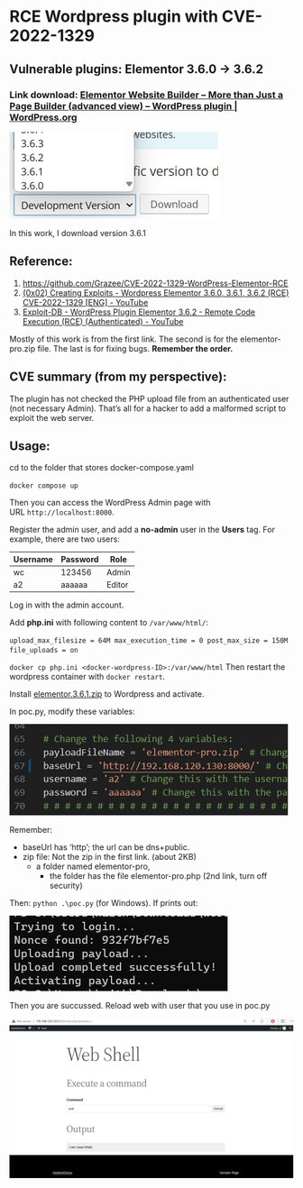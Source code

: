 # RCE Wordpress plugin with CVE-2022-1329

## Vulnerable plugins: Elementor 3.6.0 → 3.6.2

### Link download: [Elementor Website Builder – More than Just a Page Builder (advanced view) – WordPress plugin | WordPress.org](https://wordpress.org/plugins/elementor/advanced/)

![Untitled](RCE%20Wordpress%20plugin%20with%20CVE-2022-1329%20159bc42a583349619ec9ed229b4febe5/Untitled.png)

In this work, I download version 3.6.1

## Reference:

1. https://github.com/Grazee/CVE-2022-1329-WordPress-Elementor-RCE
2. [(0x02) Creating Exploits - Wordpress Elementor 3.6.0, 3.6.1, 3.6.2 (RCE) CVE-2022-1329 [ENG] - YouTube](https://www.youtube.com/watch?v=tIhN1svzAYk&ab_channel=AkuCyberSec)
3. [Exploit-DB - WordPress Plugin Elementor 3.6.2 - Remote Code Execution (RCE) (Authenticated) - YouTube](https://www.youtube.com/watch?v=LNhzjGdt-_4&ab_channel=BHack)

Mostly of this work is from the first link. The second is for the elementor-pro.zip file. The last is for fixing bugs. **Remember the order.**

## CVE summary (from my perspective):

The plugin has not checked the PHP upload file from an authenticated user (not necessary Admin). That’s all for a hacker to add a malformed script to exploit the web server.

## Usage:

cd to the folder that stores docker-compose.yaml

`docker compose up`

Then you can access the WordPress Admin page with URL `http://localhost:8000`.

Register the admin user, and add a **no-admin** user in the **Users** tag. For example, there are two users:

| Username | Password | Role |
| --- | --- | --- |
| wc | 123456 | Admin |
| a2 | aaaaaa | Editor |

Log in with the admin account.

Add **php.ini** with following content to `/var/www/html/`: 

`upload_max_filesize = 64M
max_execution_time = 0
post_max_size = 150M
file_uploads = on`

`docker cp php.ini <docker-wordpress-ID>:/var/www/html`
Then restart the wordpress container with `docker restart`.

Install [elementor.3.6.1.zip](https://github.com/Grazee/CVE-2022-1329-WordPress-Elementor-RCE/blob/main/elementor.3.6.1.zip) to Wordpress and activate.

In poc.py, modify these variables:

![Untitled](RCE%20Wordpress%20plugin%20with%20CVE-2022-1329%20159bc42a583349619ec9ed229b4febe5/Untitled%201.png)

Remember:

- baseUrl has ‘http’; the url can be dns+public.
- zip file: Not the zip in the first link. (about 2KB)
    - a folder named elementor-pro,
        - the folder has the file elementor-pro.php (2nd link, turn off security)

Then: `python .\poc.py` (for Windows). If prints out:

![Untitled](RCE%20Wordpress%20plugin%20with%20CVE-2022-1329%20159bc42a583349619ec9ed229b4febe5/Untitled%202.png)

Then you are succussed. Reload web with user that you use in poc.py

![Untitled](RCE%20Wordpress%20plugin%20with%20CVE-2022-1329%20159bc42a583349619ec9ed229b4febe5/Untitled%203.png)
